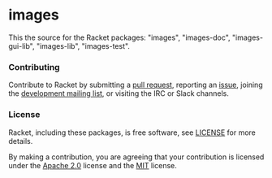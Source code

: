# images

This the source for the Racket packages: "images", "images-doc", "images-gui-lib", "images-lib", "images-test".

### Contributing

Contribute to Racket by submitting a [pull request], reporting an
[issue], joining the [development mailing list], or visiting the
IRC or Slack channels.

### License

Racket, including these packages, is free software, see [LICENSE]
for more details.

By making a contribution, you are agreeing that your contribution
is licensed under the [Apache 2.0] license and the [MIT] license.

[MIT]: https://github.com/racket/racket/blob/master/racket/src/LICENSE-MIT.txt
[Apache 2.0]: https://www.apache.org/licenses/LICENSE-2.0.txt
[pull request]: https://github.com/racket/images/pulls
[issue]: https://github.com/racket/images/issues
[development mailing list]: https://lists.racket-lang.org
[LICENSE]: LICENSE
